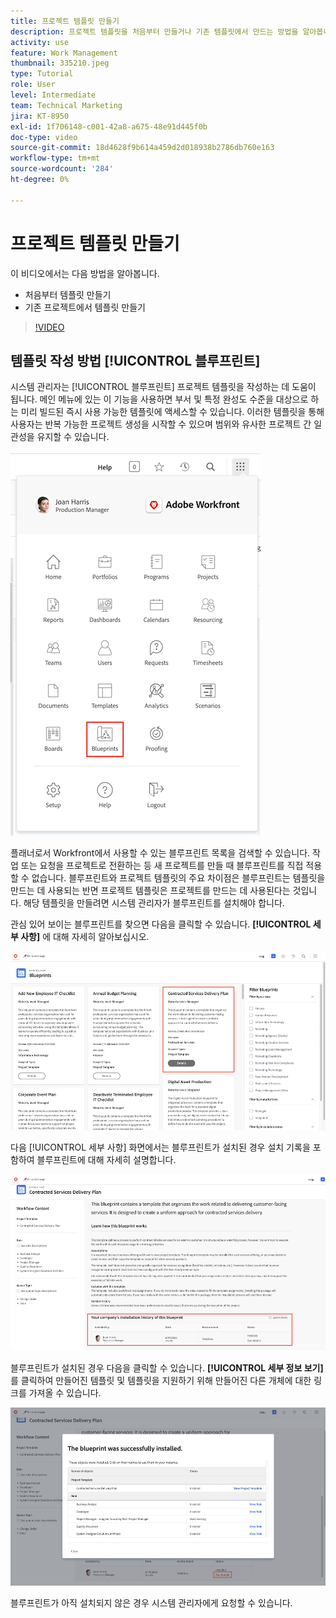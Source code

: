 ```yaml
---
title: 프로젝트 템플릿 만들기
description: 프로젝트 템플릿을 처음부터 만들거나 기존 템플릿에서 만드는 방법을 알아봅니다.
activity: use
feature: Work Management
thumbnail: 335210.jpeg
type: Tutorial
role: User
level: Intermediate
team: Technical Marketing
jira: KT-8950
exl-id: 1f706148-c001-42a8-a675-48e91d445f0b
doc-type: video
source-git-commit: 18d4628f9b614a459d2d018938b2786db760e163
workflow-type: tm+mt
source-wordcount: '284'
ht-degree: 0%

---
```


# 프로젝트 템플릿 만들기

이 비디오에서는 다음 방법을 알아봅니다.

* 처음부터 템플릿 만들기
* 기존 프로젝트에서 템플릿 만들기

>[!VIDEO](https://video.tv.adobe.com/v/335210/?quality=12&learn=on)

## 템플릿 작성 방법 [!UICONTROL 블루프린트]

시스템 관리자는 [!UICONTROL 블루프린트] 프로젝트 템플릿을 작성하는 데 도움이 됩니다. 메인 메뉴에 있는 이 기능을 사용하면 부서 및 특정 완성도 수준을 대상으로 하는 미리 빌드된 즉시 사용 가능한 템플릿에 액세스할 수 있습니다. 이러한 템플릿을 통해 사용자는 반복 가능한 프로젝트 생성을 시작할 수 있으며 범위와 유사한 프로젝트 간 일관성을 유지할 수 있습니다.

![메인 메뉴의 블루프린트](assets/pt-blueprints-01.png)

플래너로서 Workfront에서 사용할 수 있는 블루프린트 목록을 검색할 수 있습니다. 작업 또는 요청을 프로젝트로 전환하는 등 새 프로젝트를 만들 때 블루프린트를 직접 적용할 수 없습니다. 블루프린트와 프로젝트 템플릿의 주요 차이점은 블루프린트는 템플릿을 만드는 데 사용되는 반면 프로젝트 템플릿은 프로젝트를 만드는 데 사용된다는 것입니다. 해당 템플릿을 만들려면 시스템 관리자가 블루프린트를 설치해야 합니다.

관심 있어 보이는 블루프린트를 찾으면 다음을 클릭할 수 있습니다. **[!UICONTROL 세부 사항]** 에 대해 자세히 알아보십시오.

![블루프린트 목록](assets/pt-blueprints-02.png)

다음 [!UICONTROL 세부 사항] 화면에서는 블루프린트가 설치된 경우 설치 기록을 포함하여 블루프린트에 대해 자세히 설명합니다.

![블루프린트 사용에 관한 세부 사항](assets/pt-blueprints-03.png)

블루프린트가 설치된 경우 다음을 클릭할 수 있습니다. **[!UICONTROL 세부 정보 보기]** 를 클릭하여 만들어진 템플릿 및 템플릿을 지원하기 위해 만들어진 다른 개체에 대한 링크를 가져올 수 있습니다.

![블루프린트 설치에 대한 세부 사항](assets/pt-blueprints-04.png)

블루프린트가 아직 설치되지 않은 경우 시스템 관리자에게 요청할 수 있습니다.
